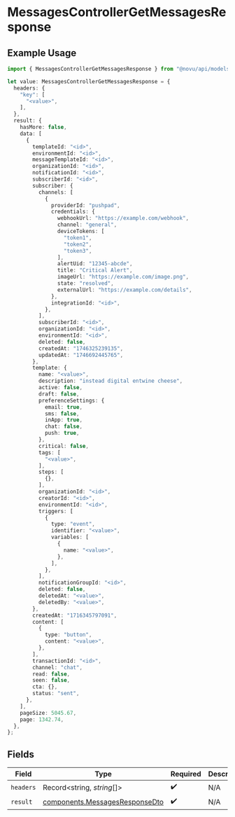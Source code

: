 # MessagesControllerGetMessagesResponse

## Example Usage

```typescript
import { MessagesControllerGetMessagesResponse } from "@novu/api/models/operations";

let value: MessagesControllerGetMessagesResponse = {
  headers: {
    "key": [
      "<value>",
    ],
  },
  result: {
    hasMore: false,
    data: [
      {
        templateId: "<id>",
        environmentId: "<id>",
        messageTemplateId: "<id>",
        organizationId: "<id>",
        notificationId: "<id>",
        subscriberId: "<id>",
        subscriber: {
          channels: [
            {
              providerId: "pushpad",
              credentials: {
                webhookUrl: "https://example.com/webhook",
                channel: "general",
                deviceTokens: [
                  "token1",
                  "token2",
                  "token3",
                ],
                alertUid: "12345-abcde",
                title: "Critical Alert",
                imageUrl: "https://example.com/image.png",
                state: "resolved",
                externalUrl: "https://example.com/details",
              },
              integrationId: "<id>",
            },
          ],
          subscriberId: "<id>",
          organizationId: "<id>",
          environmentId: "<id>",
          deleted: false,
          createdAt: "1746325239135",
          updatedAt: "1746692445765",
        },
        template: {
          name: "<value>",
          description: "instead digital entwine cheese",
          active: false,
          draft: false,
          preferenceSettings: {
            email: true,
            sms: false,
            inApp: true,
            chat: false,
            push: true,
          },
          critical: false,
          tags: [
            "<value>",
          ],
          steps: [
            {},
          ],
          organizationId: "<id>",
          creatorId: "<id>",
          environmentId: "<id>",
          triggers: [
            {
              type: "event",
              identifier: "<value>",
              variables: [
                {
                  name: "<value>",
                },
              ],
            },
          ],
          notificationGroupId: "<id>",
          deleted: false,
          deletedAt: "<value>",
          deletedBy: "<value>",
        },
        createdAt: "1716345797091",
        content: [
          {
            type: "button",
            content: "<value>",
          },
        ],
        transactionId: "<id>",
        channel: "chat",
        read: false,
        seen: false,
        cta: {},
        status: "sent",
      },
    ],
    pageSize: 5045.67,
    page: 1342.74,
  },
};
```

## Fields

| Field                                                                            | Type                                                                             | Required                                                                         | Description                                                                      |
| -------------------------------------------------------------------------------- | -------------------------------------------------------------------------------- | -------------------------------------------------------------------------------- | -------------------------------------------------------------------------------- |
| `headers`                                                                        | Record<string, *string*[]>                                                       | :heavy_check_mark:                                                               | N/A                                                                              |
| `result`                                                                         | [components.MessagesResponseDto](../../models/components/messagesresponsedto.md) | :heavy_check_mark:                                                               | N/A                                                                              |